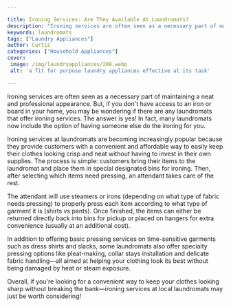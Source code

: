 ```yaml
---

title: Ironing Services: Are They Available At Laundromats?
description: "Ironing services are often seen as a necessary part of maintaining a neat and professional appearance. But, if you don't have acce...see more"
keywords: laundromats
tags: ["Laundry Appliances"]
author: Curtis
categories: ["Household Appliances"]
cover: 
 image: /img/laundryappliances/208.webp
 alt: 'a fit for purpose laundry appliances effective at its task'

---
```


Ironing services are often seen as a necessary part of maintaining a neat and professional appearance. But, if you don't have access to an iron or board in your home, you may be wondering if there are any laundromats that offer ironing services. The answer is yes! In fact, many laundromats now include the option of having someone else do the ironing for you.

Ironing services at laundromats are becoming increasingly popular because they provide customers with a convenient and affordable way to easily keep their clothes looking crisp and neat without having to invest in their own supplies. The process is simple: customers bring their items to the laundromat and place them in special designated bins for ironing. Then, after selecting which items need pressing, an attendant takes care of the rest. 

The attendant will use steamers or irons (depending on what type of fabric needs pressing) to properly press each item according to what type of garment it is (shirts vs pants). Once finished, the items can either be returned directly back into bins for pickup or placed on hangers for extra convenience (usually at an additional cost). 

In addition to offering basic pressing services on time-sensitive garments such as dress shirts and slacks, some laundromats also offer specialty pressing options like pleat-making, collar stays installation and delicate fabric handling—all aimed at helping your clothing look its best without being damaged by heat or steam exposure. 

Overall, if you're looking for a convenient way to keep your clothes looking sharp without breaking the bank—ironing services at local laundromats may just be worth considering!
